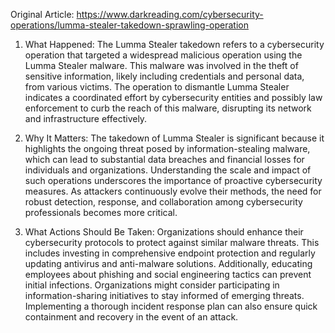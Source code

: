 Original Article: https://www.darkreading.com/cybersecurity-operations/lumma-stealer-takedown-sprawling-operation

1) What Happened: The Lumma Stealer takedown refers to a cybersecurity operation that targeted a widespread malicious operation using the Lumma Stealer malware. This malware was involved in the theft of sensitive information, likely including credentials and personal data, from various victims. The operation to dismantle Lumma Stealer indicates a coordinated effort by cybersecurity entities and possibly law enforcement to curb the reach of this malware, disrupting its network and infrastructure effectively.

2) Why It Matters: The takedown of Lumma Stealer is significant because it highlights the ongoing threat posed by information-stealing malware, which can lead to substantial data breaches and financial losses for individuals and organizations. Understanding the scale and impact of such operations underscores the importance of proactive cybersecurity measures. As attackers continuously evolve their methods, the need for robust detection, response, and collaboration among cybersecurity professionals becomes more critical.

3) What Actions Should Be Taken: Organizations should enhance their cybersecurity protocols to protect against similar malware threats. This includes investing in comprehensive endpoint protection and regularly updating antivirus and anti-malware solutions. Additionally, educating employees about phishing and social engineering tactics can prevent initial infections. Organizations might consider participating in information-sharing initiatives to stay informed of emerging threats. Implementing a thorough incident response plan can also ensure quick containment and recovery in the event of an attack.